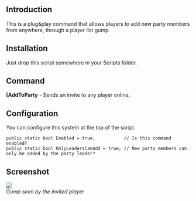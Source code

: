 ## Introduction ##

This is a plug&amp;play command that allows players to add new party members from anywhere, through a player list gump.

## Installation ##

Just drop this script somewhere in your Scripts folder.

## Command ##

**[AddToParty** - Sends an invite to any player online.

## Configuration ##

You can configure this system at the top of the script.

	public static bool Enabled = true;           // Is this command enabled?
	public static bool OnlyLeadersCanAdd = true; // New party members can only be added by the party leader?

## Screenshot ##

![](http://i.imgur.com/ssbWkNQ.png)<br/>
_Gump seen by the invited player_
  